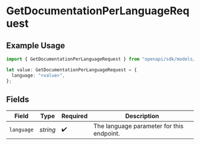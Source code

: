 # GetDocumentationPerLanguageRequest

## Example Usage

```typescript
import { GetDocumentationPerLanguageRequest } from "openapi/sdk/models/operations";

let value: GetDocumentationPerLanguageRequest = {
  language: "<value>",
};
```

## Fields

| Field                                     | Type                                      | Required                                  | Description                               |
| ----------------------------------------- | ----------------------------------------- | ----------------------------------------- | ----------------------------------------- |
| `language`                                | *string*                                  | :heavy_check_mark:                        | The language parameter for this endpoint. |